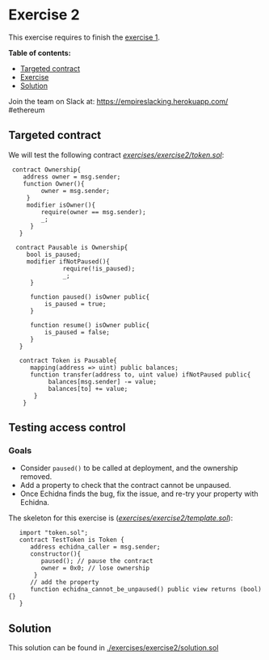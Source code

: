 # Exercise 2

This exercise requires to finish the [exercise 1](Exercise-1.md).

**Table of contents:**

- [Targeted contract](#targeted-contract)
- [Exercise](#exercice)
- [Solution](#solution)

Join the team on Slack at: https://empireslacking.herokuapp.com/ #ethereum

## Targeted contract
  
We will test the following contract *[exercises/exercise2/token.sol](./exercises/exercise2/token.sol)*:

```Solidity
 contract Ownership{
    address owner = msg.sender;
    function Owner(){
         owner = msg.sender;
     }
     modifier isOwner(){
         require(owner == msg.sender);
         _;
      }
   }

  contract Pausable is Ownership{
     bool is_paused;
     modifier ifNotPaused(){
               require(!is_paused);
               _;
      }

      function paused() isOwner public{
          is_paused = true;
      }

      function resume() isOwner public{
          is_paused = false;
      }
   }

   contract Token is Pausable{
      mapping(address => uint) public balances;
      function transfer(address to, uint value) ifNotPaused public{
           balances[msg.sender] -= value;
           balances[to] += value;
       }
    }

```
     
## Testing access control

### Goals

- Consider `paused()` to be called at deployment, and the ownership removed.
- Add a property to check that the contract cannot be unpaused.
- Once Echidna finds the bug, fix the issue, and re-try your property with Echidna.

The skeleton for this exercise is (*[exercises/exercise2/template.sol](./exercises/exercise2/template.sol)*):

```Solidity
   import "token.sol";
   contract TestToken is Token {
      address echidna_caller = msg.sender;
      constructor(){
         paused(); // pause the contract
         owner = 0x0; // lose ownership
       }
      // add the property
      function echidna_cannot_be_unpaused() public view returns (bool) {}
   }
```

## Solution

 This solution can be found in [./exercises/exercise2/solution.sol](./exercises/exercise2/solution.sol)
